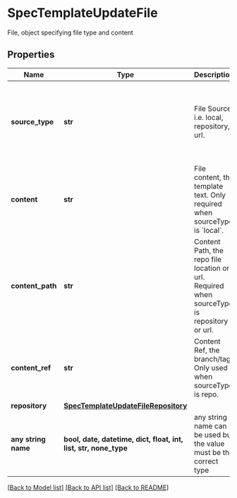 # SpecTemplateUpdateFile

File, object specifying file type and content

## Properties
Name | Type | Description | Notes
------------ | ------------- | ------------- | -------------
**source_type** | **str** | File Source i.e. local, repository, url. | [optional]  if omitted the server will use the default value of "local"
**content** | **str** | File content, the template text. Only required when sourceType is &#x60;local&#x60;. | [optional] 
**content_path** | **str** | Content Path, the repo file location or url. Required when sourceType is repository or url. | [optional] 
**content_ref** | **str** | Content Ref, the branch/tag. Only used when sourceType is repo. | [optional] 
**repository** | [**SpecTemplateUpdateFileRepository**](SpecTemplateUpdateFileRepository.md) |  | [optional] 
**any string name** | **bool, date, datetime, dict, float, int, list, str, none_type** | any string name can be used but the value must be the correct type | [optional]

[[Back to Model list]](../README.md#documentation-for-models) [[Back to API list]](../README.md#documentation-for-api-endpoints) [[Back to README]](../README.md)


